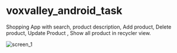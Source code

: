 # voxvalley_android_task
Shopping App with search, product description, Add product, Delete product, Update Product , Show all product in recycler view.

![screen_1](https://github.com/Boradeg/voxvalley_android_task/assets/110608207/e4426e08-7e1d-45ec-bf84-efde58e0cc5e)

